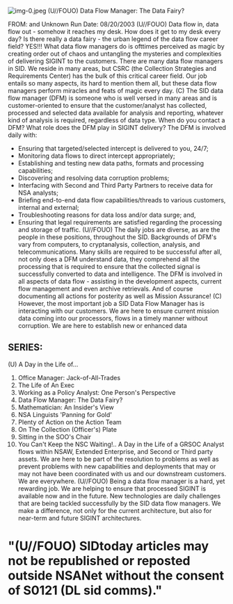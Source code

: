 ![img-0.jpeg](img-0.jpeg)
(U//FOUO) Data Flow Manager: The Data Fairy?

FROM: and
Unknown
Run Date: 08/20/2003
(U//FOUO) Data flow in, data flow out - somehow it reaches my desk. How does it get to my desk every day? Is there really a data fairy - the urban legend of the data flow career field? YES!!! What data flow managers do is ofttimes perceived as magic by creating order out of chaos and untangling the mysteries and complexities of delivering SIGINT to the customers. There are many data flow managers in SID. We reside in many areas, but CSRC (the Collection Strategies and Requirements Center) has the bulk of this critical career field. Our job entails so many aspects, its hard to mention them all, but these data flow managers perform miracles and feats of magic every day.
(C) The SID data flow manager (DFM) is someone who is well versed in many areas and is customer-oriented to ensure that the customer/analyst has collected, processed and selected data available for analysis and reporting, whatever kind of analysis is required, regardless of data type. When do you contact a DFM? What role does the DFM play in SIGINT delivery? The DFM is involved daily with:

- Ensuring that targeted/selected intercept is delivered to you, 24/7;
- Monitoring data flows to direct intercept appropriately;
- Establishing and testing new data paths, formats and processing capabilities;
- Discovering and resolving data corruption problems;
- Interfacing with Second and Third Party Partners to receive data for NSA analysts;
- Briefing end-to-end data flow capabilities/threads to various customers, internal and external;
- Troubleshooting reasons for data loss and/or data surge; and,
- Ensuring that legal requirements are satisfied regarding the processing and storage of traffic.
(U//FOUO) The daily jobs are diverse, as are the people in these positions, throughout the SID. Backgrounds of DFM's vary from computers, to cryptanalysis, collection, analysis, and telecommunications. Many skills are required to be successful after all, not only does a DFM understand data, they comprehend all the processing that is required to ensure that the collected signal is successfully converted to data and intelligence. The DFM is involved in all aspects of data flow - assisting in the development aspects, current flow management and even archive retrievals. And of course documenting all actions for posterity as well as Mission Assurance!
(C) However, the most important job a SID Data Flow Manager has is interacting with our customers. We are here to ensure current mission data coming into our processors, flows in a timely manner without corruption. We are here to establish new or enhanced data


## SERIES:

(U) A Day in the Life of...

1. Office Manager: Jack-of-All-Trades
2. The Life of An Exec
3. Working as a Policy Analyst: One Person's Perspective
4. Data Flow Manager: The Data Fairy?
5. Mathematician: An Insider's View
6. NSA Linguists 'Panning for Gold'
7. Plenty of Action on the Action Team
8. On The Collection (Officer's) Plate
9. Sitting in the SOO's Chair
10. You Can't Keep the NSC Waiting!.. A Day in the Life of a GRSOC Analyst
flows within NSAW, Extended Enterprise, and Second or Third party assets. We are here to be part of the resolution to problems as well as prevent problems with new capabilities and deployments that may or may not have been coordinated with us and our downstream customers. We are everywhere.
(U//FOUO) Being a data flow manager is a hard, yet rewarding job. We are helping to ensure that processed SIGINT is available now and in the future. New technologies are daily challenges that are being tackled successfully by the SID data flow managers. We make a difference, not only for the current architecture, but also for near-term and future SIGINT architectures.

# "(U//FOUO) SIDtoday articles may not be republished or reposted outside NSANet without the consent of S0121 (DL sid comms)."
